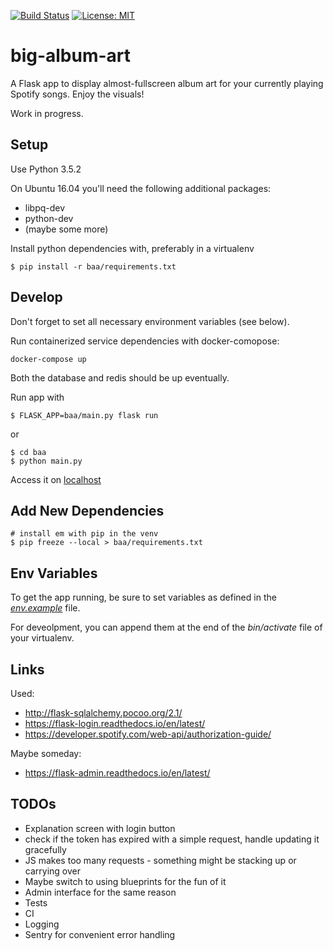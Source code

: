 [![Build Status](https://travis-ci.org/th4t/big-album-art.svg?branch=master)](https://travis-ci.org/th4t/big-album-art)
[![License: MIT](https://img.shields.io/badge/License-MIT-yellow.svg)](LICENCE)

# big-album-art
A Flask app to display almost-fullscreen album art for your currently playing Spotify songs. Enjoy the visuals!

Work in progress.

## Setup
Use Python 3.5.2

On Ubuntu 16.04 you'll need the following additional packages:
* libpq-dev
* python-dev
* (maybe some more)

Install python dependencies with, preferably in a virtualenv
```
$ pip install -r baa/requirements.txt
```

## Develop

Don't forget to set all necessary environment variables (see below).

Run containerized service dependencies with docker-comopose:
```
docker-compose up
```
Both the database and redis should be up eventually.

Run app with 
```
$ FLASK_APP=baa/main.py flask run
```

or

```
$ cd baa
$ python main.py
```

Access it on [localhost](localhost:5000)

## Add New Dependencies

```
# install em with pip in the venv
$ pip freeze --local > baa/requirements.txt
```

## Env Variables

To get the app running, be sure to set variables as defined in the *[env.example](env.example)* file.

For deveolpment, you can append them at the end of the *bin/activate* file of your virtualenv.

## Links

Used:
* http://flask-sqlalchemy.pocoo.org/2.1/
* https://flask-login.readthedocs.io/en/latest/
* https://developer.spotify.com/web-api/authorization-guide/

Maybe someday:
* https://flask-admin.readthedocs.io/en/latest/

## TODOs

* Explanation screen with login button
* check if the token has expired with a simple request, handle updating it gracefully
* JS makes too many requests - something might be stacking up or carrying over
* Maybe switch to using blueprints for the fun of it
* Admin interface for the same reason
* Tests
* CI
* Logging
* Sentry for convenient error handling
